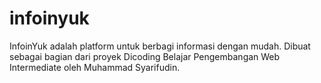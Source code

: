 # infoinyuk
InfoinYuk adalah platform untuk berbagi informasi dengan mudah. Dibuat sebagai bagian dari proyek Dicoding Belajar Pengembangan Web Intermediate oleh Muhammad Syarifudin.
